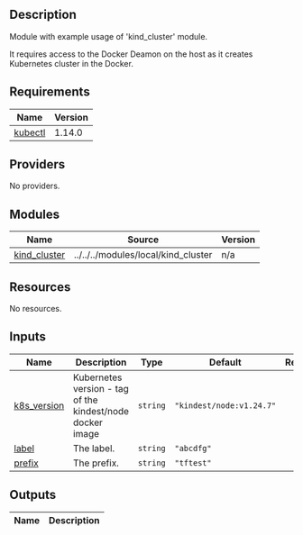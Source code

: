 ## Description

Module with example usage of 'kind_cluster' module. 

It requires access to the Docker Deamon on the host as it creates Kubernetes cluster in the Docker.

## Requirements

| Name | Version |
|------|---------|
| <a name="requirement_kubectl"></a> [kubectl](#requirement\_kubectl) | 1.14.0 |

## Providers

No providers.

## Modules

| Name | Source | Version |
|------|--------|---------|
| <a name="module_kind_cluster"></a> [kind\_cluster](#module\_kind\_cluster) | ../../../modules/local/kind_cluster | n/a |

## Resources

No resources.

## Inputs

| Name | Description | Type | Default | Required |
|------|-------------|------|---------|:--------:|
| <a name="input_k8s_version"></a> [k8s\_version](#input\_k8s\_version) | Kubernetes version - tag of the kindest/node docker image | `string` | `"kindest/node:v1.24.7"` | no |
| <a name="input_label"></a> [label](#input\_label) | The label. | `string` | `"abcdfg"` | no |
| <a name="input_prefix"></a> [prefix](#input\_prefix) | The prefix. | `string` | `"tftest"` | no |

## Outputs

| Name | Description |
|------|-------------|
